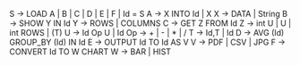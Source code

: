 S -> LOAD A | B | C | D | E | F | Id = S
A -> X INTO Id | X
X -> DATA | String
B -> SHOW Y IN Id
Y -> ROWS | COLUMNS
C -> GET Z FROM Id
Z -> int U | U | int ROWS | (T)
U -> Id Op U | Id
Op -> + | - | * | /
T -> Id,T | Id
D -> AVG (Id) GROUP_BY (Id) IN Id
E -> OUTPUT Id TO Id AS V
V -> PDF | CSV | JPG
F -> CONVERT Id TO W CHART
W -> BAR | HIST 

